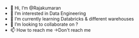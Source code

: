 - 👋 Hi, I’m @Rajakumaran
- 👀 I’m interested in Data Engineering
- 🌱 I’m currently learning Databricks & different warehouses
- 💞️ I’m looking to collaborate on ?
- 📫 How to reach me ->Don't reach me

<!---
Rajakumaran-tech/Rajakumaran-tech is a ✨ special ✨ repository because its `README.md` (this file) appears on your GitHub profile.
You can click the Preview link to take a look at your changes.
--->
